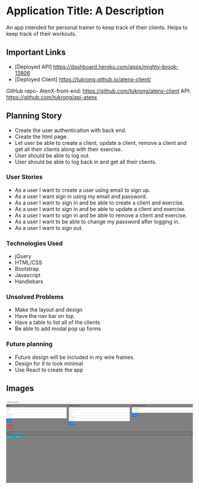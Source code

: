 # Application Title: A Description
An app intended for personal trainer to keep track of their clients. Helps to keep track of their workouts.

## Important Links

- [Deployed API] https://dashboard.heroku.com/apps/mighty-brook-13806
- [Deployed Client] https://tukrong.github.io/atenx-client/

GitHub repo-
AtenX-front-end: https://github.com/tukrong/atenx-client
API: https://github.com/tukrong/api-atenx

## Planning Story

- Create the user authentication with back end.
- Create the html page.
- Let user be able to create a client, update a client, remove a client and get all their clients along with their exercise.
- User should be able to log out.
- User should be able to log back in and get all their clients.


### User Stories

- As a user I want to create a user using email to sign up.
- As a user I want sign in using my email and password.
- As a user I want to sign in and be able to create a client and exercise.
- As a user I want to sign in and be able to update a client and exercise.
- As a user I want to sign in and be able to remove a client and exercise.
- As a user I want to be able to change my password after logging in.
- As a user I want to sign out.

### Technologies Used

- jQuery
- HTML/CSS
- Bootstrap
- Javascript
- Handlebars

### Unsolved Problems

- Make the layout and design
- Have the nav bar on top.
- Have a table to list all of the clients
- Be able to add modal pop up forms

### Future planning
- Future design will be included in my wire frames.
- Design for it to look minimal
- Use React to create the app

## Images
![](https://github.com/tukrong/atenx-client/blob/master/create%20page.png)
